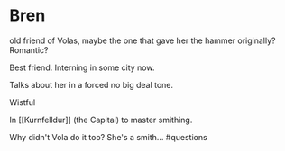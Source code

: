 # Bren

old friend of Volas, maybe the one that gave her the hammer originally? Romantic?

Best friend. Interning in some city now.

Talks about her in a forced no big deal tone.

Wistful

In [[Kurnfelldur]] (the Capital) to master smithing.

Why didn't Vola do it too? She's a smith...
#questions 